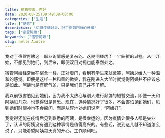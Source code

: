 ```yaml
---
title: 宿管阿姨，你好
date: 2020-08-25T09:49:08+08:00
categories: ["生活"]
life: ["随笔"]
description: "记录疫情过后，对于宿管阿姨的感慨"
tags: ["宿管阿姨"]
keywords: ["宿管阿姨"]
slug: hello Auntie
---
```


我对于宿管阿姨这一职业的情感是复杂的。这期间经历了一个曲折的过程。从一开始，不想见到她们，到后来，即便双目对视也能泰然处之。

宿管阿姨经常坐在宿舍一楼，正对着门，看到有学生来就微笑，阿姨总给人一种温和的感觉。即便是这样一种和善的微笑，我在刚进入大学时就觉得阿姨并不应该总是如此。阿姨也是有脾气的，只是我们自己并不了解。

我以前很害怕见到她们，因为我不太热心与别人进行频繁的短暂交流，即便一天和阿姨见几次，也觉得很是惶恐。现在，这种情况好了很多，不会害怕见到她们，见到她们时眼神也不会躲闪，而是从容地对她们说声：“阿姨好”。

我觉得还能在疫情后见到熟悉的阿姨，是很幸运的。因为疫情让很多人都是失业了，认识的阿姨没有遇到这种事情是值得高兴的。有些话，说到这儿就不知道怎么说了，只能希望阿姨每天真的开心，工作顺利吧。